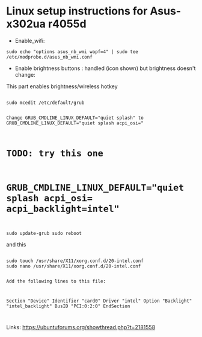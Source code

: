 # Linux setup instructions for Asus-x302ua r4055d 

* Enable_wifi:

<code>sudo echo "options asus_nb_wmi wapf=4" | sudo tee /etc/modprobe.d/asus_nb_wmi.conf</code>

* Enable brightness buttons : handled (icon shown) but brightness doesn't change:

This part enables brightness/wireless hotkey

<code>
sudo mcedit /etc/default/grub

Change
    GRUB_CMDLINE_LINUX_DEFAULT="quiet splash"
to
    GRUB_CMDLINE_LINUX_DEFAULT="quiet splash acpi_osi="

# TODO: try this one
# GRUB_CMDLINE_LINUX_DEFAULT="quiet splash acpi_osi= acpi_backlight=intel"


sudo update-grub
sudo reboot
</code>

and this

<code>
sudo touch /usr/share/X11/xorg.conf.d/20-intel.conf
sudo nano /usr/share/X11/xorg.conf.d/20-intel.conf


Add the following lines to this file:

Section "Device"
        Identifier  "card0"
        Driver      "intel"
        Option      "Backlight"  "intel_backlight"
        BusID       "PCI:0:2:0"
EndSection

</code>




Links:
https://ubuntuforums.org/showthread.php?t=2181558
